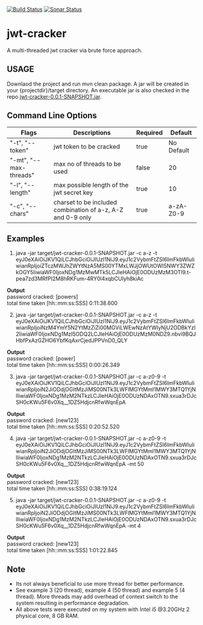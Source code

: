 [![Build Status](https://travis-ci.org/hemantsonu20/jwt-cracker.svg?branch=master)](https://travis-ci.org/hemantsonu20/jwt-cracker)
[![Sonar Status](https://sonarcloud.io/api/project_badges/measure?project=com.github.hemantsonu20%3Ajwt-cracker&metric=alert_status)](https://sonarcloud.io/dashboard?id=com.github.hemantsonu20%3Ajwt-cracker)

# jwt-cracker
A multi-threaded jwt cracker via brute force approach.

## USAGE
Downlaod the project and run mvn clean package. A jar will be created in your {projectdir}/target directory.
An executable jar is also checked in the repo [jwt-cracker-0.0.1-SNAPSHOT.jar](lib/).

## Command Line Options
| Flags                   | Descriptions                                                | Required | Default    |
| ---------------------   |-------------                                                | -----    | --------   |               
| "-t", "--token"         | jwt token to be cracked                                     | true     | No Default |
| "-mt", "--max-threads"  | max no of threads to be used                                | false    | 20         |
| "-l", "--length"        | max possible length of the jwt secret key                   | true     | 10         |
| "-c", "--chars"         | charset to be included combination of a-z, A-Z and 0-9 only | true     | a-zA-Z0-9  |

## Examples
1. java -jar target/jwt-cracker-0.0.1-SNAPSHOT.jar -c a-z -t eyJ0eXAiOiJKV1QiLCJhbGciOiJIUzI1NiJ9.eyJ1c2VybmFtZSI6ImFkbWluIiwianRpIjoiZTczMWJhZWYtNzA5MS00YTMxLWJjOWUtOWI5NWY3ZWZkOGY5IiwiaWF0IjoxNDg1MzMwMTk5LCJleHAiOjE0ODUzMzM3OTl9.t-pea7zd3MRfPI2M8hRKFum-4RY0l4xqbCUIyh8kiAc
 
 **Output**<br/>
 password cracked: [powers]<br/>
 total time taken [hh::mm:ss:SSS] 0:11:38.600
 
2. java -jar target/jwt-cracker-0.0.1-SNAPSHOT.jar -c a-z -t eyJ0eXAiOiJKV1QiLCJhbGciOiJIUzI1NiJ9.eyJ1c2VybmFtZSI6ImFkbWluIiwianRpIjoiNzM4YmY5N2YtMzZiZi00MGViLWEwNzAtYWIyNjU2ODBkYzI2IiwiaWF0IjoxNDg1MzI5ODQ2LCJleHAiOjE0ODUzMzM0NDZ9.nbvi9BQJHbfPxAzGZHO6YbfKqAxrCjedJPPVnD0_QLY
 
 **Output**<br/>
 password cracked: [power]<br/>
 total time taken [hh::mm:ss:SSS] 0:00:26.349
 
3. java -jar target/jwt-cracker-0.0.1-SNAPSHOT.jar -c a-z0-9 -t eyJ0eXAiOiJKV1QiLCJhbGciOiJIUzI1NiJ9.eyJ1c2VybmFtZSI6ImFkbWluIiwianRpIjoiN2JiODdjOGItMzJiMS00NTk3LWFlMGYtMmI1MWY3MTQ1YjNlIiwiaWF0IjoxNDg1MzM2NTkzLCJleHAiOjE0ODUzNDAxOTN9.sxua3rDJcSH0cKWu5F6v0Xq__1DZ5HdjcnRfwWqnEpA

 **Output**<br/>
 password cracked: [new123]<br/>
 total time taken [hh::mm:ss:SSS] 0:20:52.520
 
4. java -jar target/jwt-cracker-0.0.1-SNAPSHOT.jar -c a-z0-9 -t eyJ0eXAiOiJKV1QiLCJhbGciOiJIUzI1NiJ9.eyJ1c2VybmFtZSI6ImFkbWluIiwianRpIjoiN2JiODdjOGItMzJiMS00NTk3LWFlMGYtMmI1MWY3MTQ1YjNlIiwiaWF0IjoxNDg1MzM2NTkzLCJleHAiOjE0ODUzNDAxOTN9.sxua3rDJcSH0cKWu5F6v0Xq__1DZ5HdjcnRfwWqnEpA -mt 50

 **Output**<br/>
 password cracked: [new123]<br/>
 total time taken [hh::mm:ss:SSS] 0:38:19.124
 
5. java -jar target/jwt-cracker-0.0.1-SNAPSHOT.jar -c a-z0-9 -t eyJ0eXAiOiJKV1QiLCJhbGciOiJIUzI1NiJ9.eyJ1c2VybmFtZSI6ImFkbWluIiwianRpIjoiN2JiODdjOGItMzJiMS00NTk3LWFlMGYtMmI1MWY3MTQ1YjNlIiwiaWF0IjoxNDg1MzM2NTkzLCJleHAiOjE0ODUzNDAxOTN9.sxua3rDJcSH0cKWu5F6v0Xq__1DZ5HdjcnRfwWqnEpA -mt 4

 **Output**<br/>
 password cracked: [new123]<br/>
 total time taken [hh::mm:ss:SSS] 1:01:22.845
 
## Note
* Its not always beneficial to use more thread for better performance.
* See example 3 (20 thread), example 4 (50 thread) and example 5 (4 thread). More threads may add overhead of context switch to the system resulting in performance degradation.
* All above tests were executed on my system with Intel i5 @3.20GHz 2 physical core, 8 GB RAM.
